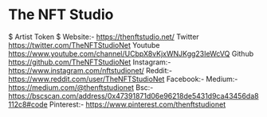 # The NFT Studio #
$ Artist Token $
Website:-
https://thenftstudio.net/
Twitter
https://twitter.com/TheNFTStudioNet
Youtube
https://www.youtube.com/channel/UCbpX8vKjxWNJKgg23IeWcVQ
Github
https://github.com/TheNFTStudioNet
Instagram:-
https://www.instagram.com/nftstudionet/
Reddit:- 
https://www.reddit.com/user/TheNFTStudioNet
Facebook:-
Medium:-
https://medium.com/@thenftstudionet
Bsc:-
https://bscscan.com/address/0x47391871d06e96218de5431d9ca43456da8112c8#code
Pinterest:-
https://www.pinterest.com/thenftstudionet
